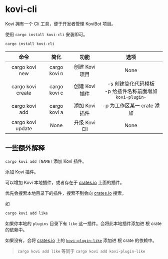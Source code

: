 # kovi-cli

Kovi 拥有一个 Cli 工具，便于开发者管理 KoviBot 项目。

使用 ```cargo install kovi-cli``` 安装即可。

```bash
cargo install kovi-cli
```

|       命令        |     简化     |      功能      |                             选项                              |
| :---------------: | :----------: | :------------: | :-----------------------------------------------------------: |
|  cargo kovi new   | cargo kovi n | 创建 Kovi 项目 |                             None                              |
| cargo kovi create | cargo kovi c | 创建 Kovi 插件 | -s 创建简化代码模板 <br> -p 给插件名称前面增加 `kovi-plugin-` |
|  cargo kovi add   | cargo kovi a | 添加 Kovi 插件 |                  -p 为工作区某一 crate 添加                   |
| cargo kovi update |     None     | 升级 Kovi Cli  |                             None                              |


## 一些额外解释

`cargo kovi add [NAME]` 添加 Kovi 插件。

添加 Kovi 插件。

可以增加 Kovi 本地插件，或者存在于 [crates.io](https://crates.io) 上面的插件。

优先会搜索本地目录下的插件，搜索不到会向 [crates.io](https://crates.io) 搜索。

如

```bash
cargo kovi add like
```

如果你本地的 `plugins` 目录下有 `like` 这一插件。会将此本地插件添加进 根 crate 的依赖中。

如果没有，会将 [crates.io](https://crates.io) 上的 [`kovi-plugin-like`](https://crates.io/crates/kovi-plugin-like) 添加进 根 crate 的依赖中。


> `cargo kovi add like` 等同于 `cargo kovi add kovi-plugin-like`